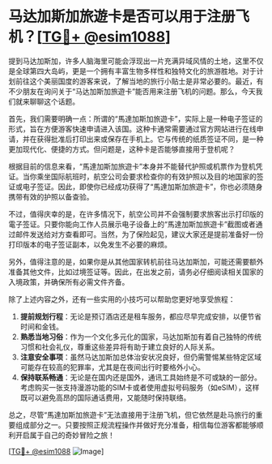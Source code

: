 # 马达加斯加旅遊卡是否可以用于注册飞机？[[TG💪+ @esim1088](https://t.me/s/esim1088)]

提到马达加斯加，许多人脑海里可能会浮现出一片充满异域风情的土地，这里不仅是全球第四大岛屿，更是一个拥有丰富生物多样性和独特文化的旅游胜地。对于计划前往这个美丽国度的游客来说，了解当地的旅行小贴士是非常必要的。最近，有不少朋友在询问关于“马达加斯加旅遊卡”能否用来注册飞机的问题。那么，今天我们就来聊聊这个话题。

首先，我们需要明确一点：所谓的“馬達加斯加旅遊卡”，实际上是一种电子签证的形式，旨在方便游客快速申请进入该国。这种卡通常需要通过官方网站进行在线申请，并在获得批准后打印出来或保存在手机上。它与传统的纸质签证不同，是一种更加现代化、便捷的方式。但问题是，这种卡是否能够直接用于登机呢？

根据目前的信息来看，“馬達加斯加旅遊卡”本身并不能替代护照或机票作为登机凭证。当你乘坐国际航班时，航空公司会要求检查你的有效护照以及目的地国家的签证或电子签证。因此，即使你已经成功获得了“馬達加斯加旅遊卡”，你也必须随身携带有效的护照以备查验。

不过，值得庆幸的是，在许多情况下，航空公司并不会强制要求旅客出示打印版的電子签证。只要你能向工作人员展示电子设备上的“馬達加斯加旅遊卡”截图或者通过邮件发送给对方查看即可。当然，为了保险起见，建议大家还是提前准备好一份打印版本的电子签证副本，以免发生不必要的麻烦。

另外，值得注意的是，如果你是从其他国家转机前往马达加斯加，可能还需要额外准备其他文件，比如过境签证等。因此，在出发之前，请务必仔细阅读相关国家的入境政策，并确保所有必需文件齐备。

除了上述内容之外，还有一些实用的小技巧可以帮助您更好地享受旅程：

1. **提前规划行程**：无论是预订酒店还是租车服务，都应尽早完成安排，以便节省时间和金钱。
2. **熟悉当地习俗**：作为一个文化多元化的国家，马达加斯加有着自己独特的传统习惯和社会礼仪，尊重这些差异将有助于建立良好的人际关系。
3. **注意安全事项**：虽然马达加斯加总体治安状况良好，但仍需警惕某些特定区域可能存在较高的犯罪率，尤其是在夜间出行时要格外小心。
4. **保持联系畅通**：无论是在国内还是国外，通讯工具始终是不可或缺的一部分。考虑购买一张支持漫游功能的SIM卡或者使用虚拟号码服务（如eSIM），这样既可以避免高昂的国际通话费用，又能随时保持联络。

总之，尽管“馬達加斯加旅遊卡”无法直接用于注册飞机，但它依然是赴马旅行的重要组成部分之一。只要按照正规流程操作并做好充分准备，相信每位游客都能够顺利开启属于自己的奇妙冒险之旅！

[[TG💪+ @esim1088](https://t.me/s/esim1088) ![Image](https://i.postimg.cc/4NQfJmqS/Snipaste-2025-05-13-00-14-12.png)]